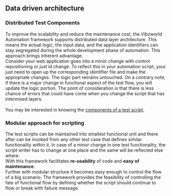 ## Data driven architecture ##

### Distributed Test Components ###
To improve the scalability and reduce the maintenance cost, the Vibzworld Automation framework supports distributed data layer architecture. This means the actual logic, the input data, and the application identifiers can stay segregated during the whole development phase of automation. This approach brings inherent advantage.
<br />
Consider your web application goes into a minor change with control repositioning or just id change. To reflect this in your automation script, your just need to open up the corresponding identifier file and make the appropriate changes. The logic part remains untouched. On a contrary note, if there is a major change in functional aspect of the test flow, you will update the logic portion. The point of consideration is that there is less chance of errors that could have come when you change the script that has intermixed layers.<br /><br />
You may be interested in knowing the [components of a test script](http://code.google.com/p/vauto/wiki/ComponentsOfTestscript).
### Modular approach for scripting ###
The test scripts can be maintained into smallest functional unit and there after can be invoked from any other test case that defines similar functionality within it.
In case of a minor change in one test functionality, the script writer has to change at one place and the same will be reflected else where. <br /> With this framework facilitates <b>re-usability</b> of code and <b>easy of maintenance</b>.<br />
Further with modular structure it becomes easy enough to control the flow of a big scenario. The framework provides the feasibility of controlling the fate of functional flow by defining whether the script should continue to flow or break with failure message.